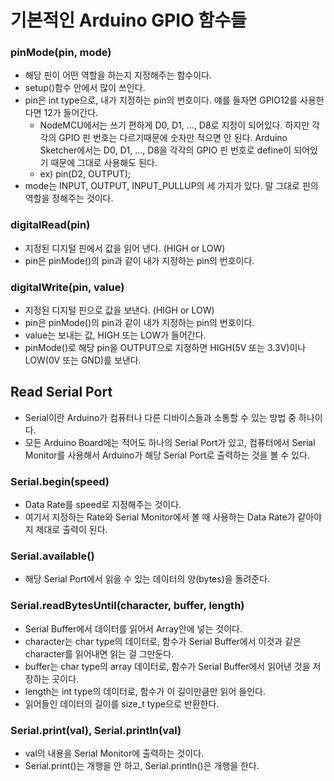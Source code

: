 기본적인 Arduino GPIO 함수들
===========================


### pinMode(pin, mode) ###

* 해당 핀이 어떤 역할을 하는지 지정해주는 함수이다.
* setup()함수 안에서 많이 쓰인다.
* pin은 int type으로, 내가 지정하는 pin의 번호이다. 얘를 들자면 GPIO12를 사용한다면 12가 들어간다.
	* NodeMCU에서는 쓰기 편하게 D0, D1, ..., D8로 지정이 되어있다. 하지만 각각의 GPIO 핀 번호는 다르기때문에 숫자만 적으면 안 된다. Arduino Sketcher에서는 D0, D1, ..., D8을 각각의 GPIO 핀 번호로 define이 되어있기 때문에 그대로 사용해도 된다.
	* ex) pin(D2, OUTPUT);
* mode는 INPUT, OUTPUT, INPUT\_PULLUP의 세 가지가 있다. 말 그대로 핀의 역할을 정해주는 것이다. 


### digitalRead(pin) ###

* 지정된 디지털 핀에서 값을 읽어 낸다. (HIGH or LOW)
* pin은 pinMode()의 pin과 같이 내가 지정하는 pin의 번호이다.


### digitalWrite(pin, value) ###

* 지정된 디지털 핀으로 값을 보낸다. (HIGH or LOW)
* pin은 pinMode()의 pin과 같이 내가 지정하는 pin의 번호이다.
* value는 보내는 값, HIGH 또는 LOW가 들어간다.
* pinMode()로 해당 pin을 OUTPUT으로 지정하면 HIGH(5V 또는 3.3V)이나 LOW(0V 또는 GND)를 보낸다.


Read Serial Port
----------------

* Serial이란 Arduino가 컴퓨터나 다른 디바이스들과 소통할 수 있는 방법 중 하나이다.
* 모든 Arduino Board에는 적어도 하나의 Serial Port가 있고, 컴퓨터에서 Serial Monitor를 사용해서 Arduino가 해당 Serial Port로 출력하는 것을 볼 수 있다.


### Serial.begin(speed) ###

* Data Rate를 speed로 지정해주는 것이다.
* 여기서 지정하는 Rate와 Serial Monitor에서 볼 때 사용하는 Data Rate가 같아야지 제대로 출력이 된다.


### Serial.available() ###

* 해당 Serial Port에서 읽을 수 있는 데이터의 양(bytes)을 돌려준다.


### Serial.readBytesUntil(character, buffer, length) ###

* Serial Buffer에서 데이터를 읽어서 Array안에 넣는 것이다. 
* character는 char type의 데이터로, 함수가 Serial Buffer에서 이것과 같은 character를 읽어내면 읽는 걸 그만둔다.
* buffer는 char type의 array 데이터로, 함수가 Serial Buffer에서 읽어낸 것을 저장하는 곳이다.
* length는 int type의 데이터로, 함수가 이 길이만큼만 읽어 들인다.
* 읽어들인 데이터의 길이를 size\_t type으로 반환한다.


### Serial.print(val), Serial.println(val) ###

* val의 내용을 Serial Monitor에 출력하는 것이다.
* Serial.print()는 개행을 안 하고, Serial.println()은 개행을 한다.
